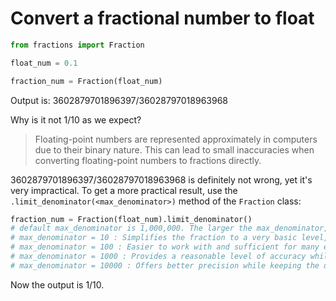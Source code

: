 # Convert a fractional number to float

```python
from fractions import Fraction

float_num = 0.1

fraction_num = Fraction(float_num)
```

Output is: 3602879701896397/36028797018963968

Why is it not 1/10 as we expect?
> Floating-point numbers are represented approximately in computers due to their binary nature. This can lead to small inaccuracies when converting floating-point numbers to fractions directly.

3602879701896397/36028797018963968 is definitely not wrong, yet it's very impractical. To get a more practical result, use the `.limit_denominator(<max_denominator>)` method of the `Fraction` class:

```python
fraction_num = Fraction(float_num).limit_denominator()
# default max_denominator is 1,000,000. The larger the max_denominator, the more accurate the result will be.
# max_denominator = 10 : Simplifies the fraction to a very basic level, useful for rough approximations
# max_denominator = 100 : Easier to work with and sufficient for many everyday calculations.
# max_denominator = 1000 : Provides a reasonable level of accuracy while keeping the fraction manageable and not overly complex.
# max_denominator = 10000 : Offers better precision while keeping the denominator within a practical range.
```

Now the output is 1/10.
